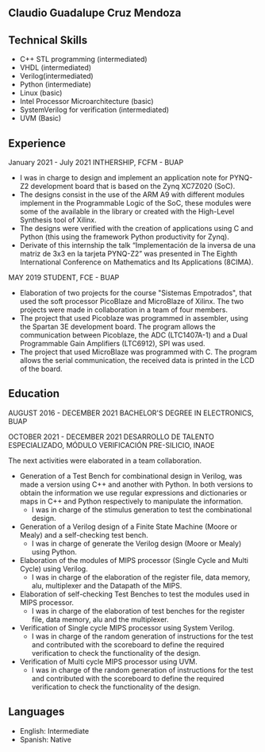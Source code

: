 ## Claudio Guadalupe Cruz Mendoza



## Technical Skills

-	C++ STL programming (intermediated)
-	VHDL (intermediated)
-	Verilog(intermediated)
-	Python (intermediate)	
- Linux (basic)
-	Intel Processor Microarchitecture (basic)
-	SystemVerilog for verification (intermediated)
- UVM (Basic)

## Experience

January 2021 - July 2021
INTHERSHIP, FCFM - BUAP
-	I was in charge to design and implement an application note for PYNQ-Z2 development board that is based on the Zynq XC7Z020 (SoC).
-	The designs consist in the use of the ARM A9 with different modules implement in the Programmable Logic of the SoC, these modules were some of the available in the library or created with the High-Level Synthesis tool of Xilinx.
-	The designs were verified with the creation of applications using C and Python (this using the framework Python productivity for Zynq).
-	Derivate of this internship the talk “Implementación de la inversa de una matriz de 3x3 en la tarjeta PYNQ-Z2” was presented in The Eighth International Conference on Mathematics and Its Applications (8CIMA).


MAY 2019
STUDENT, FCE - BUAP
-	Elaboration of two projects for the course "Sistemas Empotrados", that used the soft processor PicoBlaze and MicroBlaze of Xilinx. The two projects were made in collaboration in a team of four members.
-	The project that used Picoblaze was programmed in assembler, using the Spartan 3E development board. The program allows the communication between Picoblaze, the ADC (LTC1407A-1) and a Dual Programmable Gain Amplifiers (LTC6912), SPI was used.
-	The project that used MicroBlaze was programmed with C. The program allows the serial communication, the received data is printed in the LCD of the board.


## Education
AUGUST 2016 - DECEMBER 2021
BACHELOR'S DEGREE IN ELECTRONICS, BUAP

OCTOBER 2021 - DECEMBER 2021
DESARROLLO DE TALENTO ESPECIALIZADO, MÓDULO VERIFICACIÓN PRE-SILICIO, INAOE

The next activities were elaborated in a team collaboration.
-	Generation of a Test Bench for combinational design in Verilog, was made a version using C++ and another with Python. In both versions to obtain the information we use regular expressions and dictionaries or maps in C++ and Python respectively to manipulate the information. 
    -	I was in charge of the stimulus generation to test the combinational design.
-	Generation of a Verilog design of a Finite State Machine (Moore or Mealy) and a self-checking test bench.
    -	I was in charge of generate the Verilog design (Moore or Mealy) using Python.
-	Elaboration of the modules of MIPS processor (Single Cycle and Multi Cycle) using Verilog.
    -	I was in charge of the elaboration of the register file, data memory, alu, multiplexer and the Datapath of the MIPS.
-	Elaboration of self-checking Test Benches to test the modules used in MIPS processor.
    -	I was in charge of the elaboration of test benches for the register file, data memory, alu and the multiplexer.
-	Verification of Single cycle MIPS processor using System Verilog.
    -	I was in charge of the random generation of instructions for the test and contributed with the scoreboard to define the required verification to check the functionality of the design.
-	Verification of Multi cycle MIPS processor using UVM.
    - I was in charge of the random generation of instructions for the test and contributed with the scoreboard to define the required verification to check the functionality of the design.



## Languages

- English: Intermediate
- Spanish: Native
